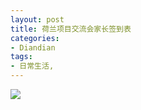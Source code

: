 ```yaml
---
layout: post
title: 荷兰项目交流会家长签到表
categories:
- Diandian
tags:
- 日常生活, 
---
```

<img src="http://m2.img.srcdd.com/farm5/d/2012/0627/10/646865292649090BE3AE574C9C5B061D_B500_900_500_707.PNG" />
